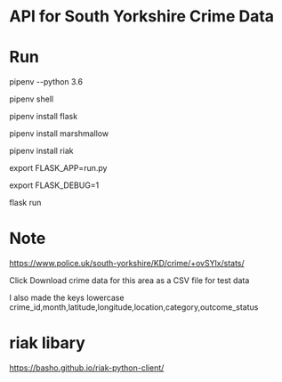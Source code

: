 # API for South Yorkshire Crime Data

# Run

pipenv --python 3.6

pipenv shell

pipenv install flask

pipenv install marshmallow

pipenv install riak

export FLASK_APP=run.py

export FLASK_DEBUG=1

flask run


# Note
https://www.police.uk/south-yorkshire/KD/crime/+ovSYlx/stats/

Click Download crime data for this area as a CSV file for test data

I also made the keys lowercase
crime_id,month,latitude,longitude,location,category,outcome_status

# riak libary
https://basho.github.io/riak-python-client/



